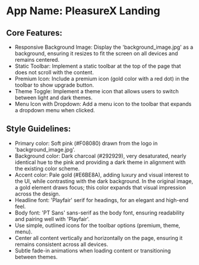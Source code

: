 # **App Name**: PleasureX Landing

## Core Features:

- Responsive Background Image: Display the 'background_image.jpg' as a background, ensuring it resizes to fit the screen on all devices and remains centered.
- Static Toolbar: Implement a static toolbar at the top of the page that does not scroll with the content.
- Premium Icon: Include a premium icon (gold color with a red dot) in the toolbar to show upgrade button.
- Theme Toggle: Implement a theme icon that allows users to switch between light and dark themes.
- Menu Icon with Dropdown: Add a menu icon to the toolbar that expands a dropdown menu when clicked.

## Style Guidelines:

- Primary color: Soft pink (#F08080) drawn from the logo in 'background_image.jpg'.
- Background color: Dark charcoal (#292929), very desaturated, nearly identical hue to the pink and providing a dark theme in alignment with the existing color scheme.
- Accent color: Pale gold (#E6BE8A), adding luxury and visual interest to the UI, while contrasting with the dark background. In the original image, a gold element draws focus; this color expands that visual impression across the design.
- Headline font: 'Playfair' serif for headings, for an elegant and high-end feel.
- Body font: 'PT Sans' sans-serif as the body font, ensuring readability and pairing well with 'Playfair'.
- Use simple, outlined icons for the toolbar options (premium, theme, menu).
- Center all content vertically and horizontally on the page, ensuring it remains consistent across all devices.
- Subtle fade-in animations when loading content or transitioning between themes.